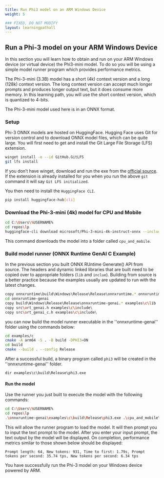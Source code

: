 ```yaml
---
title: Run Phi3 model on an ARM Windows Device
weight: 5

### FIXED, DO NOT MODIFY
layout: learningpathall
---
```


## Run a Phi-3 model on your ARM Windows Device

In this section you will learn how to obtain and run on your ARM Windows device (or virtual device) the Phi3-mini model. To do so you will be using a simple model runner program which provides performance metrics.

The Phi-3-mini (3.3B) model has a short (4k) context version and a long (128k) context version. The long context version can accept much longer prompts and produces longer output text, but it does consume more memory.
In this learning path, you will use the short context version, which is quantized to 4-bits.

The Phi-3-mini model used here is in an ONNX format.

### Setup

Phi-3 ONNX models are hosted on HuggingFace.
Hugging Face uses Git for version control and to download ONNX model files, which can be quite large.
You will first need to get and install the Git Large File Storage (LFS) extension.

``` bash
winget install -e --id GitHub.GitLFS
git lfs install
```
If you don’t have winget, download and run the exe from the [official source](https://docs.github.com/en/repositories/working-with-files/managing-large-files/installing-git-large-file-storage?platform=windows).
If the extension is already installed for you when you run the above ``git`` command it will say ``Git LFS initialized``.

You then need to install the ``HuggingFace CLI``.

``` bash
pip install huggingface-hub[cli]
```

### Download the Phi-3-mini (4k) model for CPU and Mobile

``` bash
cd C:\Users\%USERNAME%
cd repos\lp
huggingface-cli download microsoft/Phi-3-mini-4k-instruct-onnx --include cpu_and_mobile/cpu-int4-rtn-block-32-acc-level-4/* --local-dir .
```
This command downloads the model into a folder called `cpu_and_mobile`.

### Build model runner (ONNX Runtime GenAI C Example)
In the previous section you built ONNX RUntime Generate() API from source.
The headers and dynamic linked libraries that are built need to be copied over to appropriate folders (``lib`` and ``inclue``).
Building from source is a better practice because the examples usually are updated to run with the latest changes.

``` bash
copy onnxruntime\build\Windows\Release\Release\onnxruntime.* onnxruntime-genai\examples\c\lib
cd onnxruntime-genai
copy build\Windows\Release\Release\onnxruntime-genai.* examples\c\lib
copy src\ort_genai.h examples\c\include\
copy src\ort_genai_c.h examples\c\include\
```

you can now build the model runner executable in the ''onnxruntime-genai'' folder using the commands below:

``` bash
cd examples/c
cmake -A arm64 -S . -B build -DPHI3=ON
cd build
cmake --build . --config Release
```

After a successful build, a binary program called `phi3` will be created in the ''onnxruntime-genai'' folder.
```output
dir examples\c\build\Release\phi3.exe
```

#### Run the model

Use the runner you just built to execute the model with the following commands:

``` bash
cd C:\Users\%USERNAME%
cd repos\lp
.\onnxruntime-genai\examples\c\build\Release\phi3.exe .\cpu_and_mobile\cpu-int4-rtn-block-32-acc-level-4\ cpu
```

This will allow the runner program to load the model. It will then prompt you to input the text prompt to the model. After you enter your input prompt, the text output by the model will be displayed. On completion, performance metrics similar to those shown below should be displayed:

```
Prompt length: 64, New tokens: 931, Time to first: 1.79s, Prompt tokens per second: 35.74 tps, New tokens per second: 6.34 tps
```

You have successfully run the Phi-3 model on your Windows device powered by ARM.
